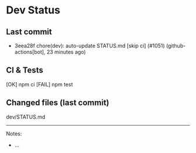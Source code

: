 # Dev Status

## Last commit
- 3eea28f chore(dev): auto-update STATUS.md [skip ci] (#1051) (github-actions[bot], 23 minutes ago)
## CI & Tests
[OK] npm ci
[FAIL] npm test

## Changed files (last commit)
dev/STATUS.md

---
Notes:
- ...
